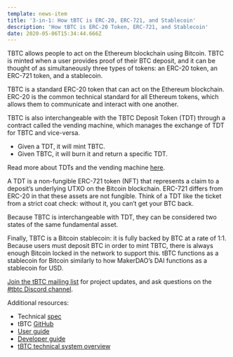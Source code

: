 ```yaml
---
template: news-item
title: '3-in-1: How tBTC is ERC-20, ERC-721, and Stablecoin'
description: 'How tBTC is ERC-20 Token, ERC-721, and Stablecoin'
date: 2020-05-06T15:34:44.666Z
---
```

TBTC allows people to act on the Ethereum blockchain using Bitcoin. TBTC is minted when a user provides proof of their BTC deposit, and it can be thought of as simultaneously three types of tokens: an ERC-20 token, an ERC-721 token, and a stablecoin.

TBTC is a standard ERC-20 token that can act on the Ethereum blockchain. ERC-20 is the common technical standard for all Ethereum tokens, which allows them to communicate and interact with one another.

TBTC is also interchangeable with the TBTC Deposit Token (TDT) through a contract called the vending machine, which manages the exchange of TDT for TBTC and vice-versa.

* Given a TDT, it will mint TBTC.
* Given TBTC, it will burn it and return a specific TDT.

Read more about TDTs and the vending machine [here](https://tbtc.network/developers/tbtc-technical-system-overview).

A TDT is a non-fungible ERC-721 token (NFT) that represents a claim to a deposit’s underlying UTXO on the Bitcoin blockchain. ERC-721 differs from ERC-20 in that these assets are not fungible. Think of a TDT like the ticket from a strict coat check: without it, you can’t get your BTC back.

Because TBTC is interchangeable with TDT, they can be considered two states of the same fundamental asset.

Finally, TBTC is a Bitcoin stablecoin: it is fully backed by BTC at a rate of 1:1. Because users must deposit BTC in order to mint TBTC, there is always enough Bitcoin locked in the network to support this. tBTC functions as a stablecoin for Bitcoin similarly to how MakerDAO’s DAI functions as a stablecoin for USD.

[Join the tBTC mailing list](https://tbtc.network/#mailing-list) for project updates, and ask questions on the [\#tbtc Discord channel](https://chat.tbtc.network).



Additional resources:

* Technical [spec](http://docs.keep.network/tbtc/index.pdf)
* tBTC [GitHub](https://github.com/keep-network/tbtc)
* [User guide](https://tbtc.network/developers/how-to-use-the-tbtc-dapp)
* [Developer guide](https://tbtc.network/developers/how-to-integrate-tbtc-into-your-defi-dapp)
* [tBTC technical system overview](https://tbtc.network/developers/tbtc-technical-system-overview)
